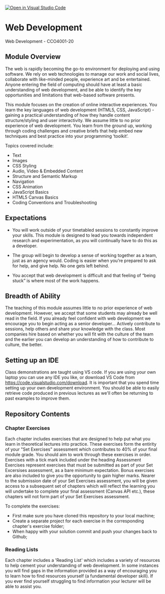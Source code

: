 [![Open in Visual Studio Code](https://classroom.github.com/assets/open-in-vscode-718a45dd9cf7e7f842a935f5ebbe5719a5e09af4491e668f4dbf3b35d5cca122.svg)](https://classroom.github.com/online_ide?assignment_repo_id=13873701&assignment_repo_type=AssignmentRepo)
# Web Development

Web Development - CCO4001-20

## Module Overview

The web is rapidly becoming the go-to environment for deploying and using software. We rely on web technologies to manage our work and social lives, collaborate with like-minded people, experience art and be entertained. Anyone entering the field of computing should have at least a basic understanding of web development, and be able to identify the key opportunities and limitations that web-based software presents.

This module focuses on the creation of online interactive experiences. You learn the key languages of web development (HTML5, CSS, JavaScript) - gaining a practical understanding of how they handle content structure/styling and user interactivity. We assume little to no prior experience of web development. You learn from the ground up, working through coding challenges and creative briefs that help embed new techniques and best practice into your programming ‘toolkit’.

Topics covered include:

* Text
* Images
* CSS Styling
* Audio, Video & Embedded Content
* Structure and Semantic Markup
* Navigation
* CSS Animation
* JavaScript Basics
* HTML5 Canvas Basics
* Coding Conventions and Troubleshooting

## Expectations

* You will work outside of your timetabled sessions to constantly improve your skills. This module is designed to lead you towards independent research and experimentation, as you will continually have to do this as a developer.

* The group will begin to develop a sense of working together as a team, just as an agency would. Coding is easier when you’re prepared to ask for help, and give help. No one gets left behind.

* You accept that web development is difficult and that feeling of “being stuck” is where most of the work happens.

## Breadth of Ability

The teaching of this module assumes little to no prior experience of web development. However, we accept that some students may already be well read in the field. If you already feel confident with web development we encourage you to begin acting as a senior developer... Actively contribute to sessions, help others and share your knowledge with the class. Most companies hire based on whether you will fit with the culture of the team and the earlier you can develop an understanding of how to contribute to culture, the better.

## Setting up an IDE

Class demonstrations are taught using VS code. If you are using your own laptop you can use any IDE you like, or download VS Code from https://code.visualstudio.com/download. It is important that you spend time setting up your own development environment. You should be able to easily retrieve code produced in previous lectures as we'll often be returning to past examples to improve them.

## Repository Contents

### Chapter Exercises

Each chapter includes exercises that are designed to help put what you learn in theoretical lectures into practice. These exercises form the entirity of your "Set Exercises" assessment which contributes to 40% of your final module grade. You should aim to work through these exercises in order. Exercises with a tick mark included under the heading Assessment Exercises represent exercises that must be submitted as part of your Set Excersises assessment, as a bare minimum expectation. Bonus exercises are also included to give you the opportunity to gain higher marks. Nearer to the submission date of your Set Exercises assessment, you will be given access to a subsequent set of chapters which will reflect the learning you will undertake to complete your final assessment (Canvas API etc.), these chapters will not form part of your Set Exercises assessment. 

To complete the exercises:

* First make sure you have cloned this repository to your local machine;
* Create a separate project for each exercise in the corresponding chapter's exercise folder;
* When happy with your solution commit and push your changes back to Github;

### Reading Lists

Each chapter includes a 'Reading List' which includes a variety of resources to help cement your understanding of web development. In some instances you will find gaps in the information provided as a way of encouraging you to learn how to find resources yourself (a fundamental developer skill). If you ever find yourself struggling to find information your lecturer will be able to assist you.
